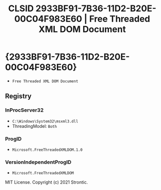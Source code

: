 ﻿---
title: "CLSID 2933BF91-7B36-11D2-B20E-00C04F983E60 | Free Threaded XML DOM Document"
excerpt: What is COM-Object CLSID 2933BF91-7B36-11D2-B20E-00C04F983E60?
---

# {2933BF91-7B36-11D2-B20E-00C04F983E60}

* `Free Threaded XML DOM Document`

## Registry


### InProcServer32

* `C:\Windows\System32\msxml3.dll`
* ThreadingModel: `Both`

### ProgID

* `Microsoft.FreeThreadedXMLDOM.1.0`

### VersionIndependentProgID

* `Microsoft.FreeThreadedXMLDOM`

MIT License. Copyright (c) 2021 Strontic.



